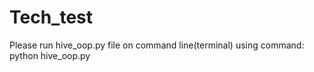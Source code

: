 # Tech_test

Please run hive_oop.py file on command line(terminal) using command:
python hive_oop.py

